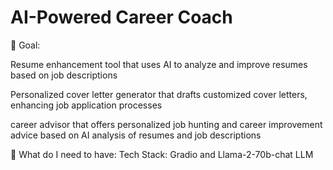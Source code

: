 # AI-Powered Career Coach

🎯 Goal:  

Resume enhancement tool that uses AI to analyze and improve resumes based on job descriptions

Personalized cover letter generator that drafts customized cover letters, enhancing job application processes

career advisor that offers personalized job hunting and career improvement advice based on AI analysis of resumes and job descriptions


🧠 What do I need to have:
Tech Stack:  Gradio and Llama-2-70b-chat LLM 
